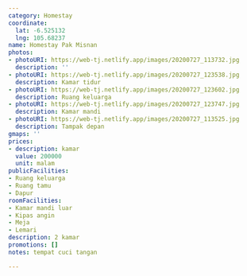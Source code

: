 ```yaml
---
category: Homestay
coordinate:
  lat: -6.525132
  lng: 105.68237
name: Homestay Pak Misnan
photos:
- photoURI: https://web-tj.netlify.app/images/20200727_113732.jpg
  description: ''
- photoURI: https://web-tj.netlify.app/images/20200727_123538.jpg
  description: Kamar tidur
- photoURI: https://web-tj.netlify.app/images/20200727_123602.jpg
  description: Ruang keluarga
- photoURI: https://web-tj.netlify.app/images/20200727_123747.jpg
  description: Kamar mandi
- photoURI: https://web-tj.netlify.app/images/20200727_113525.jpg
  description: Tampak depan
gmaps: ''
prices:
- description: kamar
  value: 200000
  unit: malam
publicFacilities:
- Ruang keluarga
- Ruang tamu
- Dapur
roomFacilities:
- Kamar mandi luar
- Kipas angin
- Meja
- Lemari
description: 2 kamar
promotions: []
notes: tempat cuci tangan

---
```

